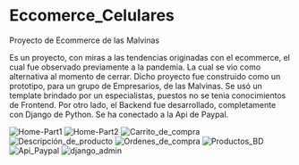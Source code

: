 # Eccomerce_Celulares
Proyecto de Ecommerce de las Malvinas

Es un proyecto, con miras a las tendencias originadas con el ecommerce, el cual fue observado previamente a la pandemia. 
La cual se vio como alternativa al momento de cerrar. Dicho proyecto fue construido como un prototipo, para un grupo de Empresarios, 
de las Malvinas. Se usó un template brindado por un especialistas, puestos no se tenia conocimientos de Frontend. 
Por otro lado, el Backend fue desarrollado, completamente con Django de Python. Se ha conectado a la Api de Paypal.


![Home-Part1](https://user-images.githubusercontent.com/57787417/166808205-120d6898-f4c6-4712-b08a-0dad4549d069.JPG)
![Home-Part2](https://user-images.githubusercontent.com/57787417/166808220-9b9dbe44-0fa6-4eb1-ad4f-518cc75bf088.JPG)
![Carrito_de_compra](https://user-images.githubusercontent.com/57787417/166808228-94206d17-e1c6-4f2c-a1a9-a368116694ce.JPG)
![Descripción_de_producto](https://user-images.githubusercontent.com/57787417/166808257-f7de655e-961b-4636-98de-4d6b6ab77c88.JPG)
![Ordenes_de_compra](https://user-images.githubusercontent.com/57787417/166808275-189c3f59-cf62-4e4d-91b0-0a1342f5a82b.JPG)
![Productos_BD](https://user-images.githubusercontent.com/57787417/166808283-bd889c5c-b218-4a50-b9a0-5b3ad88c2ba0.JPG)
![Api_Paypal](https://user-images.githubusercontent.com/57787417/166808292-48b11abf-8df6-43f1-ba8a-51fb3ce8a2d7.JPG)
![django_admin](https://user-images.githubusercontent.com/57787417/166808322-9c5eb7a6-a223-49be-8a38-43ef987f9ba9.JPG)
